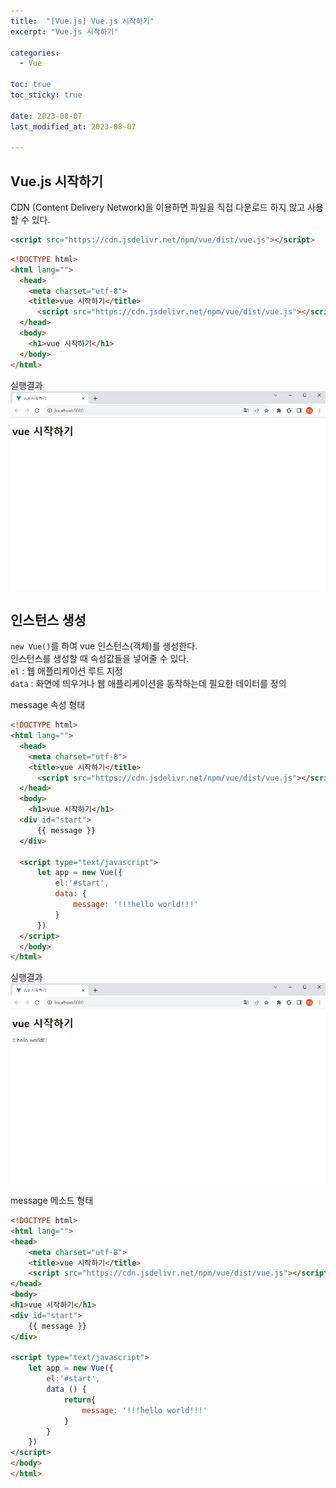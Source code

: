 ```yaml
---
title:  "[Vue.js] Vue.js 시작하기" 
excerpt: "Vue.js 시작하기"

categories:
  - Vue

toc: true
toc_sticky: true
 
date: 2023-08-07
last_modified_at: 2023-08-07

---
```

## Vue.js 시작하기
CDN (Content Delivery Network)을 이용하면 파일을 직접 다운로드 하지 않고 사용할 수 있다.

```html
<script src="https://cdn.jsdelivr.net/npm/vue/dist/vue.js"></script>
```

```html
<!DOCTYPE html>
<html lang="">
  <head>
    <meta charset="utf-8">
    <title>vue 시작하기</title>
      <script src="https://cdn.jsdelivr.net/npm/vue/dist/vue.js"></script>
  </head>
  <body>
    <h1>vue 시작하기</h1>
  </body>
</html>
```

실행결과  
![vue result 1](/assets/images/file/vue/vue1.png)  

## 인스턴스 생성
`new Vue()`를 하여 vue 인스턴스(객체)를 생성한다.  
인스턴스를 생성할 때 속성값들을 넣어줄 수 있다.  
`el` : 웹 애플리케이션 루트 지정  
`data` : 화면에 띄우거나 웹 애플리케이션을 동작하는데 필요한 데이터를 정의

message 속성 형태

```html
<!DOCTYPE html>
<html lang="">
  <head>
    <meta charset="utf-8">
    <title>vue 시작하기</title>
      <script src="https://cdn.jsdelivr.net/npm/vue/dist/vue.js"></script>
  </head>
  <body>
    <h1>vue 시작하기</h1>
  <div id="start">
      {{ message }}
  </div>

  <script type="text/javascript">
      let app = new Vue({
          el:'#start',
          data: {
              message: '!!!hello world!!!'
          }
      })
  </script>
  </body>
</html>
```

실행결과  
![vue result 2](/assets/images/file/vue/vue2.png)  

message 메소드 형태

```html
<!DOCTYPE html>
<html lang="">
<head>
    <meta charset="utf-8">
    <title>vue 시작하기</title>
    <script src="https://cdn.jsdelivr.net/npm/vue/dist/vue.js"></script>
</head>
<body>
<h1>vue 시작하기</h1>
<div id="start">
    {{ message }}
</div>

<script type="text/javascript">
    let app = new Vue({
        el:'#start',
        data () {
            return{
                message: '!!!hello world!!!'
            }
        }
    })
</script>
</body>
</html>
```